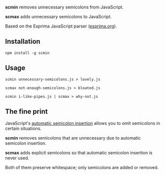 **scmin** removes unnecessary semicolons from JavaScript.

**scmax** adds unnecessary semicolons to JavaScript.

Based on the Esprima JavaScript parser
([esprima.org](http://esprima.org)).

## Installation

    npm install -g scmin

## Usage

    scmin unnecessary-semicolons.js > lovely.js

    scmax not-enough-semicolons.js > bloated.js

    scmin i-like-pipes.js | scmax > why-not.js

## The fine print

JavaScript's [automatic semicolon
insertion](http://people.mozilla.org/~jorendorff/es5.html#sec-7.9)
allows you to omit semicolons in certain situations.

**scmin** removes semicolons that are unnecessary due to automatic
semicolon insertion.

**scmax** adds explicit semicolons so that automatic
semicolon insertion is never used.

Both of them preserve whitespace; only semicolons are added or removed.
